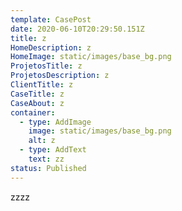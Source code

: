 ```yaml
---
template: CasePost
date: 2020-06-10T20:29:50.151Z
title: z
HomeDescription: z
HomeImage: static/images/base_bg.png
ProjetosTitle: z
ProjetosDescription: z
ClientTitle: z
CaseTitle: z
CaseAbout: z
container:
  - type: AddImage
    image: static/images/base_bg.png
    alt: z
  - type: AddText
    text: zz
status: Published
---
```

zzzz